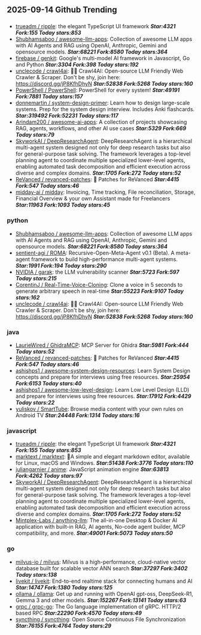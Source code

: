 ## 2025-09-14 Github Trending

### 
* [trueadm / ripple](https://github.com/trueadm/ripple): the elegant TypeScript UI framework ***Star:4321 Fork:155 Today stars:853***
* [Shubhamsaboo / awesome-llm-apps](https://github.com/Shubhamsaboo/awesome-llm-apps): Collection of awesome LLM apps with AI Agents and RAG using OpenAI, Anthropic, Gemini and opensource models. ***Star:68221 Fork:8580 Today stars:364***
* [firebase / genkit](https://github.com/firebase/genkit): Google's multi-model AI framework in Javascript, Go and Python ***Star:3304 Fork:398 Today stars:192***
* [unclecode / crawl4ai](https://github.com/unclecode/crawl4ai): 🚀🤖 Crawl4AI: Open-source LLM Friendly Web Crawler & Scraper. Don't be shy, join here: https://discord.gg/jP8KfhDhyN ***Star:52838 Fork:5268 Today stars:160***
* [PowerShell / PowerShell](https://github.com/PowerShell/PowerShell): PowerShell for every system! ***Star:49191 Fork:7881 Today stars:157***
* [donnemartin / system-design-primer](https://github.com/donnemartin/system-design-primer): Learn how to design large-scale systems. Prep for the system design interview. Includes Anki flashcards. ***Star:319492 Fork:52231 Today stars:117***
* [Arindam200 / awesome-ai-apps](https://github.com/Arindam200/awesome-ai-apps): A collection of projects showcasing RAG, agents, workflows, and other AI use cases ***Star:5329 Fork:669 Today stars:79***
* [SkyworkAI / DeepResearchAgent](https://github.com/SkyworkAI/DeepResearchAgent): DeepResearchAgent is a hierarchical multi-agent system designed not only for deep research tasks but also for general-purpose task solving. The framework leverages a top-level planning agent to coordinate multiple specialized lower-level agents, enabling automated task decomposition and efficient execution across diverse and complex domains. ***Star:1705 Fork:272 Today stars:52***
* [ReVanced / revanced-patches](https://github.com/ReVanced/revanced-patches): 🧩 Patches for ReVanced ***Star:4415 Fork:547 Today stars:46***
* [midday-ai / midday](https://github.com/midday-ai/midday): Invoicing, Time tracking, File reconciliation, Storage, Financial Overview & your own Assistant made for Freelancers ***Star:11963 Fork:1093 Today stars:45***

### python
* [Shubhamsaboo / awesome-llm-apps](https://github.com/Shubhamsaboo/awesome-llm-apps): Collection of awesome LLM apps with AI Agents and RAG using OpenAI, Anthropic, Gemini and opensource models. ***Star:68221 Fork:8580 Today stars:364***
* [sentient-agi / ROMA](https://github.com/sentient-agi/ROMA): Recursive-Open-Meta-Agent v0.1 (Beta). A meta-agent framework to build high-performance multi-agent systems. ***Star:1991 Fork:194 Today stars:290***
* [NVIDIA / garak](https://github.com/NVIDIA/garak): the LLM vulnerability scanner ***Star:5723 Fork:597 Today stars:215***
* [CorentinJ / Real-Time-Voice-Cloning](https://github.com/CorentinJ/Real-Time-Voice-Cloning): Clone a voice in 5 seconds to generate arbitrary speech in real-time ***Star:55223 Fork:9107 Today stars:162***
* [unclecode / crawl4ai](https://github.com/unclecode/crawl4ai): 🚀🤖 Crawl4AI: Open-source LLM Friendly Web Crawler & Scraper. Don't be shy, join here: https://discord.gg/jP8KfhDhyN ***Star:52838 Fork:5268 Today stars:160***

### java
* [LaurieWired / GhidraMCP](https://github.com/LaurieWired/GhidraMCP): MCP Server for Ghidra ***Star:5981 Fork:444 Today stars:52***
* [ReVanced / revanced-patches](https://github.com/ReVanced/revanced-patches): 🧩 Patches for ReVanced ***Star:4415 Fork:547 Today stars:46***
* [ashishps1 / awesome-system-design-resources](https://github.com/ashishps1/awesome-system-design-resources): Learn System Design concepts and prepare for interviews using free resources. ***Star:25954 Fork:6153 Today stars:40***
* [ashishps1 / awesome-low-level-design](https://github.com/ashishps1/awesome-low-level-design): Learn Low Level Design (LLD) and prepare for interviews using free resources. ***Star:17912 Fork:4429 Today stars:22***
* [yuliskov / SmartTube](https://github.com/yuliskov/SmartTube): Browse media content with your own rules on Android TV ***Star:24448 Fork:1314 Today stars:16***

### javascript
* [trueadm / ripple](https://github.com/trueadm/ripple): the elegant TypeScript UI framework ***Star:4321 Fork:155 Today stars:853***
* [marktext / marktext](https://github.com/marktext/marktext): 📝A simple and elegant markdown editor, available for Linux, macOS and Windows. ***Star:51438 Fork:3776 Today stars:110***
* [juliangarnier / anime](https://github.com/juliangarnier/anime): JavaScript animation engine ***Star:63813 Fork:4262 Today stars:97***
* [SkyworkAI / DeepResearchAgent](https://github.com/SkyworkAI/DeepResearchAgent): DeepResearchAgent is a hierarchical multi-agent system designed not only for deep research tasks but also for general-purpose task solving. The framework leverages a top-level planning agent to coordinate multiple specialized lower-level agents, enabling automated task decomposition and efficient execution across diverse and complex domains. ***Star:1705 Fork:272 Today stars:52***
* [Mintplex-Labs / anything-llm](https://github.com/Mintplex-Labs/anything-llm): The all-in-one Desktop & Docker AI application with built-in RAG, AI agents, No-code agent builder, MCP compatibility, and more. ***Star:49001 Fork:5073 Today stars:50***

### go
* [milvus-io / milvus](https://github.com/milvus-io/milvus): Milvus is a high-performance, cloud-native vector database built for scalable vector ANN search ***Star:37297 Fork:3402 Today stars:138***
* [livekit / livekit](https://github.com/livekit/livekit): End-to-end realtime stack for connecting humans and AI ***Star:14747 Fork:1380 Today stars:125***
* [ollama / ollama](https://github.com/ollama/ollama): Get up and running with OpenAI gpt-oss, DeepSeek-R1, Gemma 3 and other models. ***Star:152267 Fork:13141 Today stars:63***
* [grpc / grpc-go](https://github.com/grpc/grpc-go): The Go language implementation of gRPC. HTTP/2 based RPC ***Star:22290 Fork:4570 Today stars:49***
* [syncthing / syncthing](https://github.com/syncthing/syncthing): Open Source Continuous File Synchronization ***Star:76155 Fork:4764 Today stars:29***
